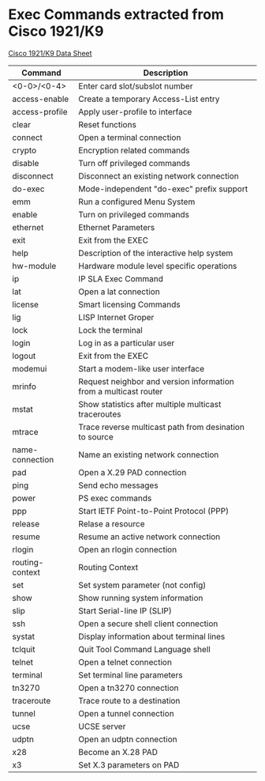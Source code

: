# Exec Commands extracted from Cisco 1921/K9

[Cisco 1921/K9 Data Sheet](https://www.cisco.com/c/en/us/products/collateral/routers/1900-series-integrated-services-routers-isr/data_sheet_c78-598389.html)

|    Command    | Description |
| ------------- | ----------- |
| <0-0>/<0-4> | Enter card slot/subslot number |
| access-enable | Create a temporary Access-List entry |
| access-profile | Apply user-profile to interface |
| clear | Reset functions |
| connect | Open a terminal connection |
| crypto | Encryption related commands |
| disable | Turn off privileged commands |
| disconnect | Disconnect an existing network connection |
| do-exec | Mode-independent "do-exec" prefix support |
| emm | Run a configured Menu System |
| enable | Turn on privileged commands |
| ethernet | Ethernet Parameters |
| exit | Exit from the EXEC |
| help | Description of the interactive help system |
| hw-module | Hardware module level specific operations |
| ip | IP SLA Exec Command |
| lat | Open a lat connection |
| license | Smart licensing Commands |
| lig | LISP Internet Groper |
| lock | Lock the terminal |
| login | Log in as a particular user |
| logout | Exit from the EXEC |
| modemui | Start a modem-like user interface |
| mrinfo | Request neighbor and version information from a multicast router |
| mstat | Show statistics after multiple multicast traceroutes |
| mtrace | Trace reverse multicast path from desination to source |
| name-connection | Name an existing network connection |
| pad | Open a X.29 PAD connection |
| ping | Send echo messages |
| power | PS exec commands |
| ppp | Start IETF Point-to-Point Protocol (PPP) |
| release | Relase a resource |
| resume | Resume an active network connection |
| rlogin | Open an rlogin connection |
| routing-context | Routing Context |
| set | Set system parameter (not config) |
| show | Show running system information |
| slip | Start Serial-line IP (SLIP) |
| ssh | Open a secure shell client connection |
| systat | Display information about terminal lines |
| tclquit | Quit Tool Command Language shell |
| telnet | Open a telnet connection |
| terminal | Set terminal line parameters |
| tn3270 | Open a tn3270 connection |
| traceroute | Trace route to a destination |
| tunnel | Open a tunnel connection |
| ucse | UCSE server |
| udptn | Open an udptn connection |
| x28 | Become an X.28 PAD |
| x3 | Set X.3 parameters on PAD |
